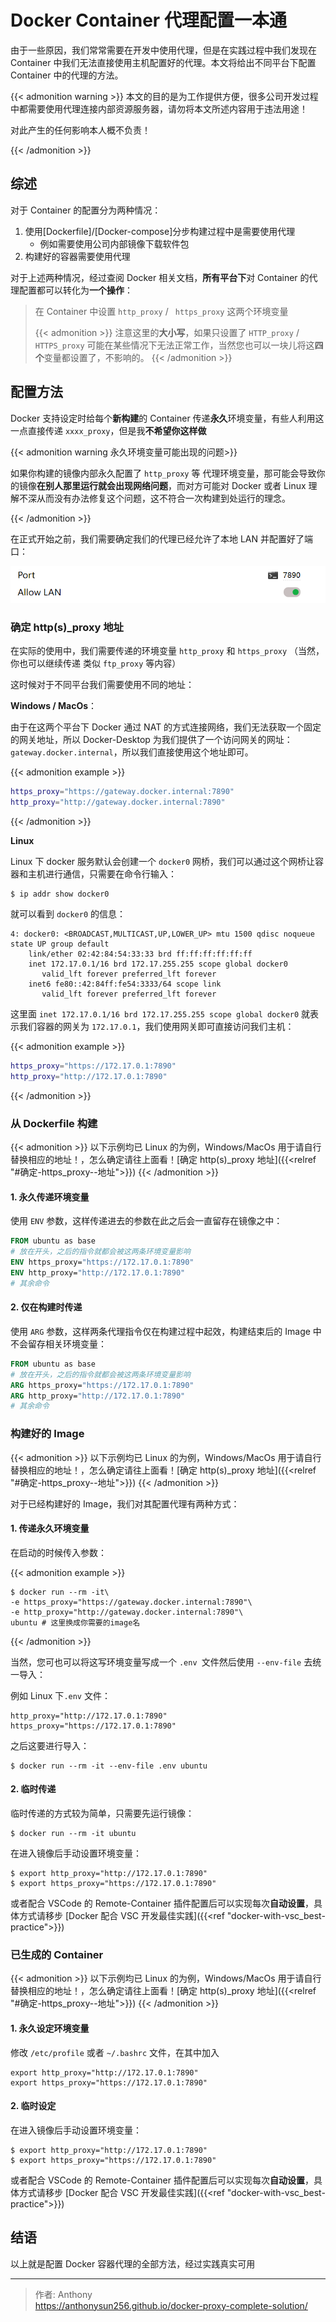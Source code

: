 # Docker Container 代理配置一本通



由于一些原因，我们常常需要在开发中使用代理，但是在实践过程中我们发现在 Container 中我们无法直接使用主机配置好的代理。本文将给出不同平台下配置 Container 中的代理的方法。
<!--more-->
{{< admonition warning >}}
本文的目的是为工作提供方便，很多公司开发过程中都需要使用代理连接内部资源服务器，请勿将本文所述内容用于违法用途！

对此产生的任何影响本人概不负责！

{{< /admonition >}}



## 综述

对于 Container 的配置分为两种情况：

1. 使用[Dockerfile]/[Docker-compose]分步构建过程中是需要使用代理
   - 例如需要使用公司内部镜像下载软件包
2. 构建好的容器需要使用代理

对于上述两种情况，经过查阅 Docker 相关文档，**所有平台下**对 Container 的代理配置都可以转化为**一个操作**：

> 在 Container 中设置 ``http_proxy`` / `` https_proxy`` 这两个环境变量
>
> {{< admonition >}}
 注意这里的**大小写**，如果只设置了  ``HTTP_proxy`` / `` HTTPS_proxy`` 可能在某些情况下无法正常工作，当然您也可以一块儿将这**四个**变量都设置了，不影响的。
{{< /admonition >}}

## 配置方法

Docker 支持设定时给每个**新构建**的 Container 传递**永久**环境变量，有些人利用这一点直接传递 ``xxxx_proxy``，但是我**不希望你这样做**

{{< admonition warning 永久环境变量可能出现的问题>}}

如果你构建的镜像内部永久配置了 ``http_proxy`` 等 代理环境变量，那可能会导致你的镜像**在别人那里运行就会出现网络问题**，而对方可能对 Docker 或者 Linux 理解不深从而没有办法修复这个问题，这不符合一次构建到处运行的理念。

{{< /admonition >}}

在正式开始之前，我们需要确定我们的代理已经允许了本地 LAN 并配置好了端口：

![proxy_settings](./images/proxy_settings.png "")



### 确定 http(s)_proxy  地址

在实际的使用中，我们需要传递的环境变量 ``http_proxy``  和 ``https_proxy`` （当然，你也可以继续传递 类似 ``ftp_proxy`` 等内容）

这时候对于不同平台我们需要使用不同的地址：

**Windows / MacOs**：

由于在这两个平台下 Docker 通过 NAT 的方式连接网络，我们无法获取一个固定的网关地址，所以 Docker-Desktop 为我们提供了一个访问网关的网址：``gateway.docker.internal``，所以我们直接使用这个地址即可。

{{< admonition example >}}

```bash
https_proxy="https://gateway.docker.internal:7890"
http_proxy="http://gateway.docker.internal:7890"
```

{{< /admonition >}} 

**Linux**

Linux 下 docker 服务默认会创建一个 `docker0` 网桥，我们可以通过这个网桥让容器和主机进行通信，只需要在命令行输入：

```shell
$ ip addr show docker0
```

就可以看到 `docker0` 的信息：

```
4: docker0: <BROADCAST,MULTICAST,UP,LOWER_UP> mtu 1500 qdisc noqueue state UP group default 
    link/ether 02:42:84:54:33:33 brd ff:ff:ff:ff:ff:ff
    inet 172.17.0.1/16 brd 172.17.255.255 scope global docker0
       valid_lft forever preferred_lft forever
    inet6 fe80::42:84ff:fe54:3333/64 scope link 
       valid_lft forever preferred_lft forever
```

这里面 `inet 172.17.0.1/16 brd 172.17.255.255 scope global docker0` 就表示我们容器的网关为 `172.17.0.1`，我们使用网关即可直接访问我们主机：

{{< admonition example >}}

```bash
https_proxy="https://172.17.0.1:7890"
http_proxy="http://172.17.0.1:7890"
```

{{< /admonition >}}

### 从 Dockerfile 构建

{{< admonition >}}
以下示例均已 Linux 的为例，Windows/MacOs 用于请自行替换相应的地址！，怎么确定请往上面看！[确定 http(s)_proxy 地址]({{<relref "#确定-https_proxy--地址">}})
{{< /admonition >}}

#### 1. 永久传递环境变量

使用 ``ENV`` 参数，这样传递进去的参数在此之后会一直留存在镜像之中：

```dockerfile
FROM ubuntu as base
# 放在开头，之后的指令就都会被这两条环境变量影响
ENV https_proxy="https://172.17.0.1:7890"
ENV http_proxy="http://172.17.0.1:7890"
# 其余命令
```

#### 2. 仅在构建时传递

使用 ``ARG`` 参数，这样两条代理指令仅在构建过程中起效，构建结束后的 Image 中不会留存相关环境变量：

```dockerfile
FROM ubuntu as base
# 放在开头，之后的指令就都会被这两条环境变量影响
ARG https_proxy="https://172.17.0.1:7890"
ARG http_proxy="http://172.17.0.1:7890"
# 其余命令
```

### 构建好的 Image

{{< admonition >}}
以下示例均已 Linux 的为例，Windows/MacOs 用于请自行替换相应的地址！，怎么确定请往上面看！[确定 http(s)_proxy 地址]({{<relref "#确定-https_proxy--地址">}})
{{< /admonition >}}

对于已经构建好的 Image，我们对其配置代理有两种方式： 

#### 1. 传递永久环境变量

在启动的时候传入参数：

{{< admonition example >}}

```shell
$ docker run --rm -it\
-e https_proxy="https://gateway.docker.internal:7890"\
-e http_proxy="http://gateway.docker.internal:7890"\
ubuntu # 这里换成你需要的image名
```

{{< /admonition >}} 

当然，您可也可以将这写环境变量写成一个 ``.env ``文件然后使用 ``--env-file`` 去统一导入：

例如 Linux 下``.env`` 文件：

```
http_proxy="http://172.17.0.1:7890"
https_proxy="https://172.17.0.1:7890"
```

之后这要进行导入：

```shell
$ docker run --rm -it --env-file .env ubuntu
```

#### 2. 临时传递

临时传递的方式较为简单，只需要先运行镜像：

```shell
$ docker run --rm -it ubuntu
```

在进入镜像后手动设置环境变量：

```shell
$ export http_proxy="http://172.17.0.1:7890"
$ export https_proxy="https://172.17.0.1:7890"
```

或者配合 VSCode 的 Remote-Container 插件配置后可以实现每次**自动设置**，具体方式请移步 [Docker 配合 VSC 开发最佳实践]({{<ref "docker-with-vsc_best-practice">}})

### 已生成的 Container

{{< admonition >}}
以下示例均已 Linux 的为例，Windows/MacOs 用于请自行替换相应的地址！，怎么确定请往上面看！[确定 http(s)_proxy 地址]({{<relref "#确定-https_proxy--地址">}})
{{< /admonition >}}

#### 1. 永久设定环境变量

修改 ``/etc/profile`` 或者 ``~/.bashrc`` 文件，在其中加入

```
export http_proxy="http://172.17.0.1:7890"
export https_proxy="https://172.17.0.1:7890"
```

#### 2. 临时设定

在进入镜像后手动设置环境变量：

```shell
$ export http_proxy="http://172.17.0.1:7890"
$ export https_proxy="https://172.17.0.1:7890"
```

或者配合 VSCode 的 Remote-Container 插件配置后可以实现每次**自动设置**，具体方式请移步 [Docker 配合 VSC 开发最佳实践]({{<ref "docker-with-vsc_best-practice">}})



## 结语

以上就是配置 Docker 容器代理的全部方法，经过实践真实可用

---

> 作者: Anthony  
> https://anthonysun256.github.io/docker-proxy-complete-solution/
